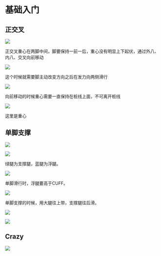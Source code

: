 # 基础入门

## 正交叉

![](./imgs/正交叉1.jpg)

正交叉重心在两脚中间，脚要保持一前一后，重心没有明显上下起伏，通过外八、内八、交叉向前移动

![](./imgs/正交叉2.jpg)

这个时候就需要脚主动改变方向之后在发力向两侧滑行

![](./imgs/正交叉3.jpg)

向前移动的时候重心需要一直保持在桩线上面，不可离开桩线

![](./imgs/正交叉4.jpg)

这里是重心

## 单脚支撑

![](./imgs/单脚支撑1.jpg)

![](./imgs/单脚支撑2.jpg)

绿腿为支撑腿，蓝腿为浮腿。

![](./imgs/单脚支撑3.jpg)

单脚滑行时，浮腿要高于CUFF。

![](./imgs/单脚支撑4.jpg)

单脚支撑的时候，用大腿往上带，支撑腿往后滑。

![](./imgs/单脚支撑5.jpg)

![](./imgs/单脚支撑6.jpg)

## Crazy

![](./imgs/Crazy1.jpg)